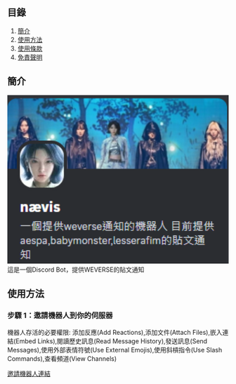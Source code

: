 ## 目錄
1. [簡介](#功能)
2. [使用方法](#使用方法)
3. [使用條款](#使用條款)
4. [免責聲明](#免責聲明)

## 簡介
<div align="center">
    <img src="https://raw.githubusercontent.com/craz1gre0/weverse-notify-bot/refs/heads/main/bot.PNG?token=GHSAT0AAAAAAC4LS6DMKFVZQBSPYRN6HLK4Z3KY4UQ" alt="Bot 示意圖" width="600">
</div>
這是一個Discord Bot，提供WEVERSE的貼文通知


## 使用方法

### 步驟 1：邀請機器人到你的伺服器

機器人存活的必要權限:
添加反應(Add Reactions),添加文件(Attach Files),嵌入連結(Embed Links),閱讀歷史訊息(Read Message History),發送訊息(Send Messages),使用外部表情符號(Use External Emojis),使用斜槓指令(Use Slash Commands),查看頻道(View Channels)

[邀請機器人連結](https://discord.com/oauth2/authorize?client_id=1314971413769359370&permissions=2147863616&integration_type=0&scope=bot)
